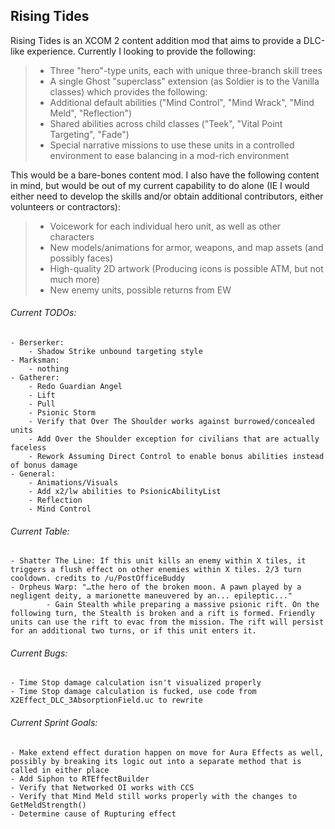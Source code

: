 ## Rising Tides

Rising Tides is an XCOM 2 content addition mod that aims to provide a DLC-like experience. Currently I looking to provide the following:

>- Three "hero"-type units, each with unique three-branch skill trees
>- A single Ghost "superclass" extension (as Soldier is to the Vanilla classes) which provides the following:
>  - Additional default abilities ("Mind Control", "Mind Wrack", "Mind Meld", "Reflection")
>  - Shared abilities across child classes ("Teek", "Vital Point Targeting", "Fade")
>- Special narrative missions to use these units in a controlled environment to ease balancing in a mod-rich environment

This would be a bare-bones content mod. I also have the following content in mind, but would be out of my current capability to do alone (IE I would either need to develop the skills and/or obtain additional contributors, either volunteers or contractors):

>- Voicework for each individual hero unit, as well as other characters
>- New models/animations for armor, weapons, and map assets (and possibly faces)
>- High-quality 2D artwork (Producing icons is possible ATM, but not much more)
>- New enemy units, possible returns from EW

###### Current TODOs:
	- Berserker:
		- Shadow Strike unbound targeting style
	- Marksman:
		- nothing
	- Gatherer:
		- Redo Guardian Angel
		- Lift
		- Pull
		- Psionic Storm
		- Verify that Over The Shoulder works against burrowed/concealed units
		- Add Over the Shoulder exception for civilians that are actually faceless
		- Rework Assuming Direct Control to enable bonus abilities instead of bonus damage
	- General:
		- Animations/Visuals
		- Add x2/lw abilities to PsionicAbilityList
		- Reflection
		- Mind Control

###### Current Table:
	- Shatter The Line: If this unit kills an enemy within X tiles, it triggers a flush effect on other enemies within X tiles. 2/3 turn cooldown. credits to /u/PostOfficeBuddy
	- Orpheus Warp: "…the hero of the broken moon. A pawn played by a negligent deity, a marionette maneuvered by an... epileptic..."
      		- Gain Stealth while preparing a massive psionic rift. On the following turn, the Stealth is broken and a rift is formed. Friendly units can use the rift to evac from the mission. The rift will persist for an additional two turns, or if this unit enters it.


###### Current Bugs:
	- Time Stop damage calculation isn't visualized properly
	- Time Stop damage calculation is fucked, use code from X2Effect_DLC_3AbsorptionField.uc to rewrite

###### Current Sprint Goals:
	- Make extend effect duration happen on move for Aura Effects as well, possibly by breaking its logic out into a separate method that is called in either place
	- Add Siphon to RTEffectBuilder
	- Verify that Networked OI works with CCS
	- Verify that Mind Meld still works properly with the changes to GetMeldStrength()
	- Determine cause of Rupturing effect
